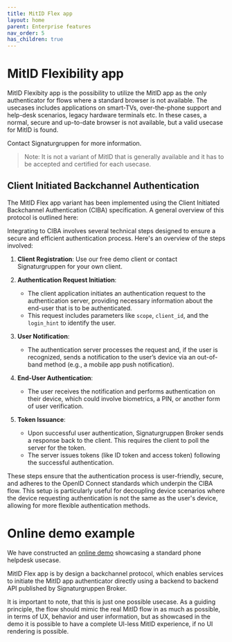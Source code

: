 ```yaml
---
title: MitID Flex app
layout: home
parent: Enterprise features
nav_order: 5
has_children: true
---
```


# MitID Flexibility app
MitID Flexibity app is the possibility to utilize the MitID app as the only authenticator for flows where a standard browser is not available. 
The usecases includes applications on smart-TVs, over-the-phone support and help-desk scenarios, legacy hardware terminals etc. In these cases, a normal, secure and up-to-date browser is not available, but a valid usecase for MitID is found. 

Contact Signaturgruppen for more information.

> Note: It is not a variant of MitID that is generally available and it has to be accepted and certified for each usecase.

## Client Initiated Backchannel Authentication
The MitID Flex app variant has been implemented using the Client Initiated Backchannel Authentication (CIBA) specification. 
A general overview of this protocol is outlined here:

Integrating to CIBA involves several technical steps designed to ensure a secure and efficient authentication process. Here's an overview of the steps involved:

1. **Client Registration**: Use our free demo client or contact Signaturgruppen for your own client.

3. **Authentication Request Initiation**:
    - The client application initiates an authentication request to the authentication server, providing necessary information about the end-user that is to be authenticated.
    - This request includes parameters like `scope`, `client_id`, and the `login_hint` to identify the user.

4. **User Notification**:
    - The authentication server processes the request and, if the user is recognized, sends a notification to the user’s device via an out-of-band method (e.g., a mobile app push notification).

5. **End-User Authentication**:
    - The user receives the notification and performs authentication on their device, which could involve biometrics, a PIN, or another form of user verification.

6. **Token Issuance**:
    - Upon successful user authentication, Signaturgruppen Broker sends a response back to the client. This requires the client to poll the server for the token.
    - The server issues tokens (like ID token and access token) following the successful authentication.

These steps ensure that the authentication process is user-friendly, secure, and adheres to the OpenID Connect standards which underpin the CIBA flow. This setup is particularly useful for decoupling device scenarios where the device requesting authentication is not the same as the user's device, allowing for more flexible authentication methods.

# Online demo example
We have constructed an [online demo](https://brokerdemo-pp.signaturgruppen.dk/flexapp) showcasing a standard phone helpdesk usecase. 

MitID Flex app is by design a backchannel protocol, which enables services to initiate the MitID app authenticator directly using a backend to backend API published by Signaturgruppen Broker. 

It is important to note, that this is just one possible usecase. As a guiding principle, the flow should mimic the real MitID flow in as much as possible, in terms of UX, behavior and user information, but as showcased in the demo it is possible to have a complete UI-less MitID experience, if no UI rendering is possible.

